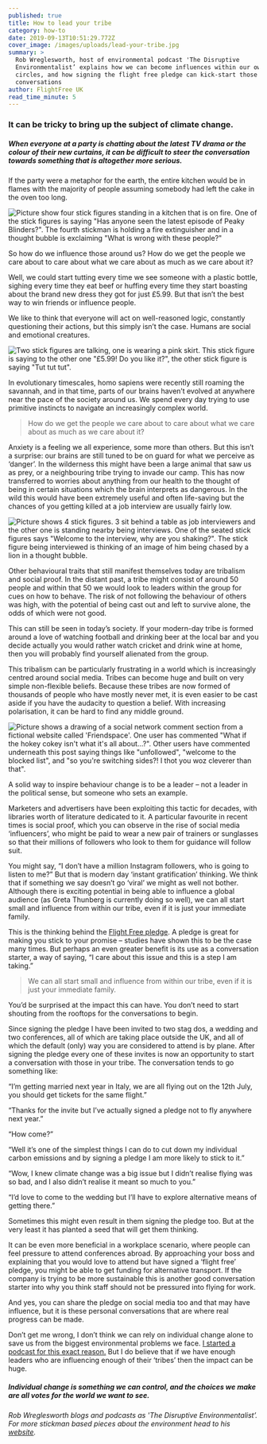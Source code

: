 ```yaml
---
published: true
title: How to lead your tribe
category: how-to
date: 2019-09-13T10:51:29.772Z
cover_image: /images/uploads/lead-your-tribe.jpg
summary: >
  Rob Wreglesworth, host of environmental podcast 'The Disruptive
  Environmentalist’ explains how we can become influences within our own social
  circles, and how signing the flight free pledge can kick-start those
  conversations 
author: FlightFree UK
read_time_minute: 5
---
```

### It can be tricky to bring up the subject of climate change.

##### When everyone at a party is chatting about the latest TV drama or the colour of their new curtains, it can be difficult to steer the conversation towards something that is altogether more serious.

If the party were a metaphor for the earth, the entire kitchen would be in flames with the majority of people assuming somebody had left the cake in the oven too long. 

![Picture show four stick figures standing in a kitchen that is on fire. One of the stick figures is saying "Has anyone seen the latest episode of Peaky Blinders?". The fourth stickman is holding a fire extinguisher and in a thought bubble is exclaiming "What is wrong with these people?"](/images/uploads/lead-your-tribe.jpg)

So how do we influence those around us? How do we get the people we care about to care about what we care about as much as we care about it? 

Well, we could start tutting every time we see someone with a plastic bottle, sighing every time they eat beef or huffing every time they start boasting about the brand new dress they got for just £5.99. But that isn’t the best way to win friends or influence people.

We like to think that everyone will act on well-reasoned logic, constantly questioning their actions, but this simply isn’t the case. Humans are social and emotional creatures.

![Two stick figures are talking, one is wearing a pink skirt. This stick figure is saying to the other one "£5.99! Do you like it?", the other stick figure is saying "Tut tut tut".](/images/uploads/lead-your-tribe-2.jpg)

In evolutionary timescales, homo sapiens were recently still roaming the savannah, and in that time, parts of our brains haven’t evolved at anywhere near the pace of the society around us. We spend every day trying to use primitive instincts to navigate an increasingly complex world. 

> How do we get the people we care about to care about what we care about as much as we care about it?

Anxiety is a feeling we all experience, some more than others. But this isn’t a surprise: our brains are still tuned to be on guard for what we perceive as ‘danger’. In the wilderness this might have been a large animal that saw us as prey, or a neighbouring tribe trying to invade our camp. This has now transferred to worries about anything from our health to the thought of being in certain situations which the brain interprets as dangerous. In the wild this would have been extremely useful and often life-saving but the chances of you getting killed at a job interview are usually fairly low. 

![Picture shows 4 stick figures. 3 sit behind a table as job interviewers and the other one is standing nearby being interviews. One of the seated stick figures says "Welcome to the interview, why are you shaking?". The stick figure being interviewed is thinking of an image of him being chased by a lion in a thought bubble. ](/images/uploads/lead-your-tribe-3.jpg)

Other behavioural traits that still manifest themselves today are tribalism and social proof. In the distant past, a tribe might consist of around 50 people and within that 50 we would look to leaders within the group for cues on how to behave. The risk of not following the behaviour of others was high, with the potential of being cast out and left to survive alone, the odds of which were not good. 

This can still be seen in today’s society. If your modern-day tribe is formed around a love of watching football and drinking beer at the local bar and you decide actually you would rather watch cricket and drink wine at home, then you will probably find yourself alienated from the group. 

This tribalism can be particularly frustrating in a world which is increasingly centred around social media. Tribes can become huge and built on very simple non-flexible beliefs. Because these tribes are now formed of thousands of people who have mostly never met, it is even easier to be cast aside if you have the audacity to question a belief. With increasing polarisation, it can be hard to find any middle ground.

![Picture shows a drawing of a social network comment section from a fictional website called 'Friendspace'. One user has commented "What if the hokey cokey isn't what it's all about...?". Other users have commented underneath this post saying things like "unfollowed", "welcome to the blocked list", and "so you're switching sides?! I thot you woz cleverer than that". ](/images/uploads/lead-your-tribe-4.jpg)

A solid way to inspire behaviour change is to be a leader – not a leader in the political sense, but someone who sets an example. 

Marketers and advertisers have been exploiting this tactic for decades, with libraries worth of literature dedicated to it. A particular favourite in recent times is social proof, which you can observe in the rise of social media ‘influencers’, who might be paid to wear a new pair of trainers or sunglasses so that their millions of followers who look to them for guidance will follow suit. 

You might say, “I don’t have a million Instagram followers, who is going to listen to me?” But that is modern day ‘instant gratification’ thinking. We think that if something we say doesn’t go ‘viral’ we might as well not bother. Although there is exciting potential in being able to influence a global audience (as Greta Thunberg is currently doing so well), we can all start small and influence from within our tribe, even if it is just your immediate family. 

This is the thinking behind the [Flight Free pledge](https://www.flightfree.co.uk/pledge). A pledge is great for making you stick to your promise – studies have shown this to be the case many times. But perhaps an even greater benefit is its use as a conversation starter, a way of saying, “I care about this issue and this is a step I am taking.” 

> We can all start small and influence from within our tribe, even if it is just your immediate family.

You’d be surprised at the impact this can have. You don’t need to start shouting from the rooftops for the conversations to begin. 

Since signing the pledge I have been invited to two stag dos, a wedding and two conferences, all of which are taking place outside the UK, and all of which the default (only) way you are considered to attend is by plane. After signing the pledge every one of these invites is now an opportunity to start a conversation with those in your tribe. The conversation tends to go something like:

“I’m getting married next year in Italy, we are all flying out on the 12th July, you should get tickets for the same flight.”

“Thanks for the invite but I’ve actually signed a pledge not to fly anywhere next year.”

“How come?”

“Well it’s one of the simplest things I can do to cut down my individual carbon emissions and by signing a pledge I am more likely to stick to it.”

“Wow, I knew climate change was a big issue but I didn’t realise flying was so bad, and I also didn’t realise it meant so much to you.” 

“I’d love to come to the wedding but I’ll have to explore alternative means of getting there.”

Sometimes this might even result in them signing the pledge too. But at the very least it has planted a seed that will get them thinking. 

It can be even more beneficial in a workplace scenario, where people can feel pressure to attend conferences abroad. By approaching your boss and explaining that you would love to attend but have signed a ‘flight free’ pledge, you might be able to get funding for alternative transport. If the company is trying to be more sustainable this is another good conversation starter into why you think staff should not be pressured into flying for work. 

And yes, you can share the pledge on social media too and that may have influence, but it is these personal conversations that are where real progress can be made. 

Don’t get me wrong, I don’t think we can rely on individual change alone to save us from the biggest environmental problems we face. [I started a podcast for this exact reason.](https://disruptiveenvironmentalist.com/podcast-2/) But I do believe that if we have enough leaders who are influencing enough of their ‘tribes’ then the impact can be huge. 

##### Individual change is something we can control, and the choices we make are all votes for the world we want to see.

*Rob Wreglesworth blogs and podcasts as 'The Disruptive Environmentalist’. For more stickman based pieces about the environment head to his [website](https://disruptiveenvironmentalist.com/).* [](https://disruptiveenvironmentalist.com)